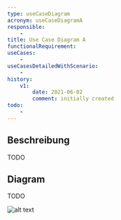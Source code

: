 ```yaml
---
type: useCaseDiagram
acronym: useCaseDiagramA
responsible: 
    - 
title: Use Case Diagram A
functionalRequirement:  
useCases:
    - 
useCasesDetailedWithScenario:
    - 
history:
    v1:
        date: 2021-06-02
        comment: initially created
todo: 
    - 
---
```


## Beschreibung

TODO

## Diagram

TODO

![alt text](url)



